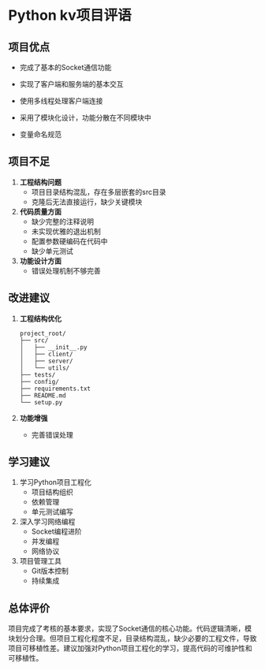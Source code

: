 # Python kv项目评语

## 项目优点

- 完成了基本的Socket通信功能
- 实现了客户端和服务端的基本交互
- 使用多线程处理客户端连接

- 采用了模块化设计，功能分散在不同模块中

- 变量命名规范

## 项目不足

1. **工程结构问题**
   - 项目目录结构混乱，存在多层嵌套的src目录
   - 克隆后无法直接运行，缺少关键模块
2. **代码质量方面**
   - 缺少完整的注释说明
   - 未实现优雅的退出机制
   - 配置参数硬编码在代码中
   - 缺少单元测试
3. **功能设计方面**
   - 错误处理机制不够完善

## 改进建议

1. **工程结构优化**
   ```
   project_root/
   ├── src/
   │   ├── __init__.py
   │   ├── client/
   │   ├── server/
   │   └── utils/
   ├── tests/
   ├── config/
   ├── requirements.txt
   ├── README.md
   └── setup.py
   ```
2. **功能增强**
   
   - 完善错误处理

## 学习建议

1. 学习Python项目工程化
   - 项目结构组织
   - 依赖管理
   - 单元测试编写
2. 深入学习网络编程
   - Socket编程进阶
   - 并发编程
   - 网络协议
3. 项目管理工具
   - Git版本控制
   - 持续集成

## 总体评价

项目完成了考核的基本要求，实现了Socket通信的核心功能。代码逻辑清晰，模块划分合理。但项目工程化程度不足，目录结构混乱，缺少必要的工程文件，导致项目可移植性差。建议加强对Python项目工程化的学习，提高代码的可维护性和可移植性。
